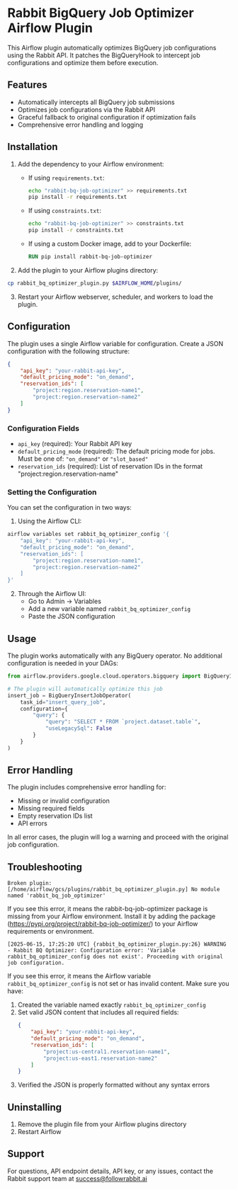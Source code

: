 # Rabbit BigQuery Job Optimizer Airflow Plugin

This Airflow plugin automatically optimizes BigQuery job configurations using the Rabbit API. It patches the BigQueryHook to intercept job configurations and optimize them before execution.

## Features

- Automatically intercepts all BigQuery job submissions
- Optimizes job configurations via the Rabbit API
- Graceful fallback to original configuration if optimization fails
- Comprehensive error handling and logging

## Installation

1. Add the dependency to your Airflow environment:
   - If using `requirements.txt`:
     ```bash
     echo "rabbit-bq-job-optimizer" >> requirements.txt
     pip install -r requirements.txt
     ```
   - If using `constraints.txt`:
     ```bash
     echo "rabbit-bq-job-optimizer" >> constraints.txt
     pip install -r constraints.txt
     ```
   - If using a custom Docker image, add to your Dockerfile:
     ```dockerfile
     RUN pip install rabbit-bq-job-optimizer
     ```

2. Add the plugin to your Airflow plugins directory:
```bash
cp rabbit_bq_optimizer_plugin.py $AIRFLOW_HOME/plugins/
```

3. Restart your Airflow webserver, scheduler, and workers to load the plugin.

## Configuration

The plugin uses a single Airflow variable for configuration. Create a JSON configuration with the following structure:

```json
{
    "api_key": "your-rabbit-api-key",
    "default_pricing_mode": "on_demand",
    "reservation_ids": [
        "project:region.reservation-name1",
        "project:region.reservation-name2"
    ]
}
```

### Configuration Fields

- `api_key` (required): Your Rabbit API key
- `default_pricing_mode` (required): The default pricing mode for jobs. Must be one of: `"on_demand"` or `"slot_based"`
- `reservation_ids` (required): List of reservation IDs in the format "project:region.reservation-name"

### Setting the Configuration

You can set the configuration in two ways:

1. Using the Airflow CLI:
```bash
airflow variables set rabbit_bq_optimizer_config '{
    "api_key": "your-rabbit-api-key",
    "default_pricing_mode": "on_demand",
    "reservation_ids": [
        "project:region.reservation-name1",
        "project:region.reservation-name2"
    ]
}'
```

2. Through the Airflow UI:
   - Go to Admin -> Variables
   - Add a new variable named `rabbit_bq_optimizer_config`
   - Paste the JSON configuration

## Usage

The plugin works automatically with any BigQuery operator. No additional configuration is needed in your DAGs:

```python
from airflow.providers.google.cloud.operators.bigquery import BigQueryInsertJobOperator

# The plugin will automatically optimize this job
insert_job = BigQueryInsertJobOperator(
    task_id="insert_query_job",
    configuration={
        "query": {
            "query": "SELECT * FROM `project.dataset.table`",
            "useLegacySql": False
        }
    }
)
```

## Error Handling

The plugin includes comprehensive error handling for:
- Missing or invalid configuration
- Missing required fields
- Empty reservation IDs list
- API errors

In all error cases, the plugin will log a warning and proceed with the original job configuration.

## Troubleshooting

```
Broken plugin: [/home/airflow/gcs/plugins/rabbit_bq_optimizer_plugin.py] No module named 'rabbit_bq_job_optimizer'
```

If you see this error, it means the rabbit-bq-job-optimizer package is missing from your Airflow environment. Install it by adding the package (https://pypi.org/project/rabbit-bq-job-optimizer/) to your Airflow requirements or environment.

```
[2025-06-15, 17:25:20 UTC] {rabbit_bq_optimizer_plugin.py:26} WARNING - Rabbit BQ Optimizer: Configuration error: 'Variable rabbit_bq_optimizer_config does not exist'. Proceeding with original job configuration.
```

If you see this error, it means the Airflow variable `rabbit_bq_optimizer_config` is not set or has invalid content. Make sure you have:

1. Created the variable named exactly `rabbit_bq_optimizer_config`
2. Set valid JSON content that includes all required fields:
   ```json
   {
       "api_key": "your-rabbit-api-key", 
       "default_pricing_mode": "on_demand",
       "reservation_ids": [
           "project:us-central1.reservation-name1",
           "project:us-east1.reservation-name2"
       ]
   }
   ```
3. Verified the JSON is properly formatted without any syntax errors


## Uninstalling

1. Remove the plugin file from your Airflow plugins directory
2. Restart Airflow

## Support

For questions, API endpoint details, API key, or any issues, contact the Rabbit support team at success@followrabbit.ai
